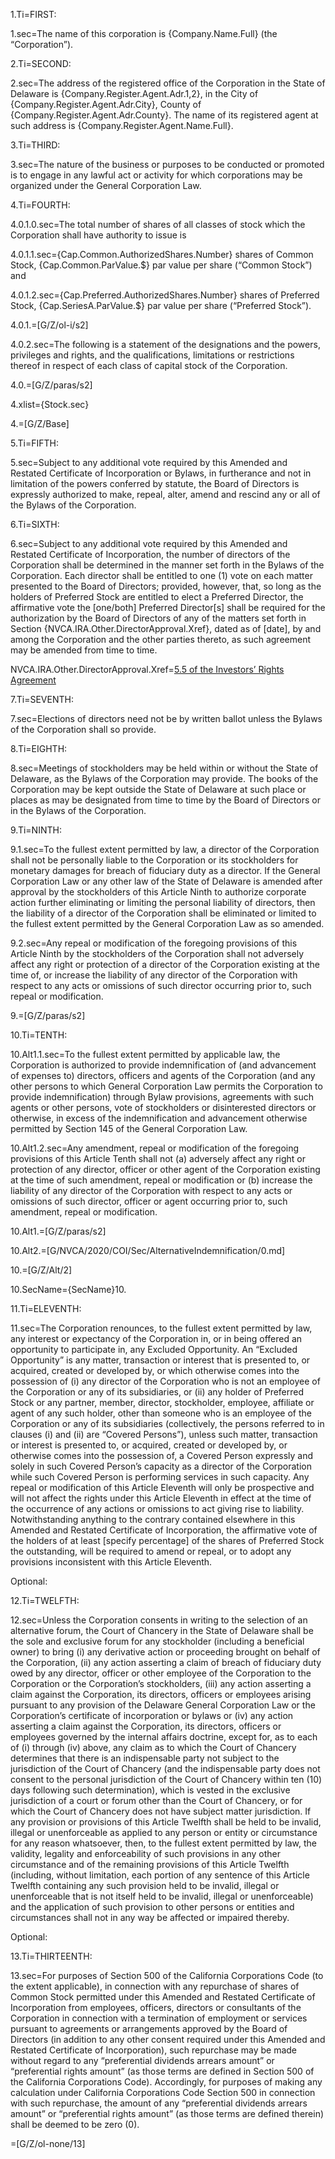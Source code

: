 
1.Ti=FIRST:

1.sec=The name of this corporation is {Company.Name.Full} (the “Corporation”).

2.Ti=SECOND:

2.sec=The address of the registered office of the Corporation in the State of Delaware is {Company.Register.Agent.Adr.1,2}, in the City of {Company.Register.Agent.Adr.City}, County of {Company.Register.Agent.Adr.County}.  The name of its registered agent at such address is {Company.Register.Agent.Name.Full}.

3.Ti=THIRD:

3.sec=The nature of the business or purposes to be conducted or promoted is to engage in any lawful act or activity for which corporations may be organized under the General Corporation Law.

4.Ti=FOURTH:

4.0.1.0.sec=The total number of shares of all classes of stock which the Corporation shall have authority to issue is

4.0.1.1.sec={Cap.Common.AuthorizedShares.Number} shares of Common Stock, {Cap.Common.ParValue.$} par value per share (“Common Stock”) and

4.0.1.2.sec={Cap.Preferred.AuthorizedShares.Number} shares of Preferred Stock, {Cap.SeriesA.ParValue.$} par value per share (“Preferred Stock”). 

4.0.1.=[G/Z/ol-i/s2]

4.0.2.sec=The following is a statement of the designations and the powers, privileges and rights, and the qualifications, limitations or restrictions thereof in respect of each class of capital stock of the Corporation.  

4.0.=[G/Z/paras/s2]

4.xlist={Stock.sec}

4.=[G/Z/Base]

5.Ti=FIFTH: 

5.sec=Subject to any additional vote required by this Amended and Restated Certificate of Incorporation or Bylaws, in furtherance and not in limitation of the powers conferred by statute, the Board of Directors is expressly authorized to make, repeal, alter, amend and rescind any or all of the Bylaws of the Corporation.

6.Ti=SIXTH:

6.sec=Subject to any additional vote required by this Amended and Restated Certificate of Incorporation, the number of directors of the Corporation shall be determined in the manner set forth in the Bylaws of the Corporation.  Each director shall be entitled to one (1) vote on each matter presented to the Board of Directors; provided, however, that, so long as the holders of Preferred Stock are entitled to elect a Preferred Director, the affirmative vote the [one/both] Preferred Director[s] shall be required for the authorization by the Board of Directors of any of the matters set forth in Section {NVCA.IRA.Other.DirectorApproval.Xref}, dated as of [date], by and among the Corporation and the other parties thereto, as such agreement may be amended from time to time. 

NVCA.IRA.Other.DirectorApproval.Xref=<a href='index.php?action=doc&file=G/NVCA/2020/IRA/Form/0.md&key=Other.DirectorApproval.Sec'>5.5 of the Investors’ Rights Agreement</a>

7.Ti=SEVENTH:

7.sec=Elections of directors need not be by written ballot unless the Bylaws of the Corporation shall so provide.  

8.Ti=EIGHTH:

8.sec=Meetings of stockholders may be held within or without the State of Delaware, as the Bylaws of the Corporation may provide.  The books of the Corporation may be kept outside the State of Delaware at such place or places as may be designated from time to time by the Board of Directors or in the Bylaws of the Corporation.

9.Ti=NINTH:

9.1.sec=To the fullest extent permitted by law, a director of the Corporation shall not be personally liable to the Corporation or its stockholders for monetary damages for breach of fiduciary duty as a director.  If the General Corporation Law or any other law of the State of Delaware is amended after approval by the stockholders of this Article Ninth to authorize corporate action further eliminating or limiting the personal liability of directors, then the liability of a director of the Corporation shall be eliminated or limited to the fullest extent permitted by the General Corporation Law as so amended.

9.2.sec=Any repeal or modification of the foregoing provisions of this Article Ninth by the stockholders of the Corporation shall not adversely affect any right or protection of a director of the Corporation existing at the time of, or increase the liability of any director of the Corporation with respect to any acts or omissions of such director occurring prior to, such repeal or modification.

9.=[G/Z/paras/s2]

10.Ti=TENTH:

10.Alt1.1.sec=To the fullest extent permitted by applicable law, the Corporation is authorized to provide indemnification of (and advancement of expenses to) directors, officers and agents of the Corporation (and any other persons to which General Corporation Law permits the Corporation to provide indemnification) through Bylaw provisions, agreements with such agents or other persons, vote of stockholders or disinterested directors or otherwise, in excess of the indemnification and advancement otherwise permitted by Section 145 of the General Corporation Law.

10.Alt1.2.sec=Any amendment, repeal or modification of the foregoing provisions of this Article Tenth shall not (a) adversely affect any right or protection of any director, officer or other agent of the Corporation existing at the time of such amendment, repeal or modification or (b) increase the liability of any director of the Corporation with respect to any acts or omissions of such director, officer or agent occurring prior to, such amendment, repeal or modification.

10.Alt1.=[G/Z/paras/s2]

10.Alt2.=[G/NVCA/2020/COI/Sec/AlternativeIndemnification/0.md]

10.=[G/Z/Alt/2]

10.SecName={SecName}10.

11.Ti=ELEVENTH:

11.sec=The Corporation renounces, to the fullest extent permitted by law, any interest or expectancy of the Corporation in, or in being offered an opportunity to participate in, any Excluded Opportunity.  An “Excluded Opportunity” is any matter, transaction or interest that is presented to, or acquired, created or developed by, or which otherwise comes into the possession of (i) any director of the Corporation who is not an employee of the Corporation or any of its subsidiaries, or (ii) any holder of Preferred Stock or any partner, member, director, stockholder, employee, affiliate or agent of any such holder, other than someone who is an employee of the Corporation or any of its subsidiaries (collectively, the persons referred to in clauses (i) and (ii) are “Covered Persons”), unless such matter, transaction or interest is presented to, or acquired, created or developed by, or otherwise comes into the possession of, a Covered Person expressly and solely in such Covered Person’s capacity as a director of the Corporation while such Covered Person is performing services in such capacity.  Any repeal or modification of this Article Eleventh will only be prospective and will not affect the rights under this Article Eleventh in effect at the time of the occurrence of any actions or omissions to act giving rise to liability.  Notwithstanding anything to the contrary contained elsewhere in this Amended and Restated Certificate of Incorporation, the affirmative vote of the holders of at least [specify percentage] of the shares of Preferred Stock the outstanding, will be required to amend or repeal, or to adopt any provisions inconsistent with this Article Eleventh.

Optional:

12.Ti=TWELFTH:

12.sec=Unless the Corporation consents in writing to the selection of an alternative forum, the Court of Chancery in the State of Delaware shall be the sole and exclusive forum for any stockholder (including a beneficial owner) to bring (i) any derivative action or proceeding brought on behalf of the Corporation, (ii) any action asserting a claim of breach of fiduciary duty owed by any director, officer or other employee of the Corporation to the Corporation or the Corporation’s stockholders, (iii) any action asserting a claim against the Corporation, its directors, officers or employees arising pursuant to any provision of the Delaware General Corporation Law or the Corporation’s certificate of incorporation or bylaws or (iv) any action asserting a claim against the Corporation, its directors, officers or employees governed by the internal affairs doctrine, except for, as to each of (i) through (iv) above, any claim as to which the Court of Chancery determines that there is an indispensable party not subject to the jurisdiction of the Court of Chancery (and the indispensable party does not consent to the personal jurisdiction of the Court of Chancery within ten (10) days following such determination), which is vested in the exclusive jurisdiction of a court or forum other than the Court of Chancery, or for which the Court of Chancery does not have subject matter jurisdiction. If any provision or provisions of this Article Twelfth shall be held to be invalid, illegal or unenforceable as applied to any person or entity or circumstance for any reason whatsoever, then, to the fullest extent permitted by law, the validity, legality and enforceability of such provisions in any other circumstance and of the remaining provisions of this Article Twelfth (including, without limitation, each portion of any sentence of this Article Twelfth containing any such provision held to be invalid, illegal or unenforceable that is not itself held to be invalid, illegal or unenforceable) and the application of such provision to other persons or entities and circumstances shall not in any way be affected or impaired thereby.

Optional:

13.Ti=THIRTEENTH:

13.sec=For purposes of Section 500 of the California Corporations Code (to the extent applicable), in connection with any repurchase of shares of Common Stock permitted under this Amended and Restated Certificate of Incorporation from employees, officers, directors or consultants of the Corporation in connection with a termination of employment or services pursuant to agreements or arrangements approved by the Board of Directors (in addition to any other consent required under this Amended and Restated Certificate of Incorporation), such repurchase may be made without regard to any “preferential dividends arrears amount” or “preferential rights amount” (as those terms are defined in Section 500 of the California Corporations Code).  Accordingly, for purposes of making any calculation under California Corporations Code Section 500 in connection with such repurchase, the amount of any “preferential dividends arrears amount” or “preferential rights amount” (as those terms are defined therein) shall be deemed to be zero (0).

=[G/Z/ol-none/13]
